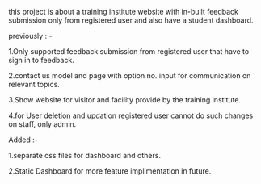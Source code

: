 this project is about a training institute website with in-built feedback submission only from registered user and also have a student dashboard.

previously : -

1.Only supported feedback submission from registered user that have to sign in to feedback.

2.contact us model and page with option no. input for communication on relevant topics.

3.Show website for visitor and facility provide by the training institute.

4.for User deletion and updation registered user cannot do such changes on staff, only admin.

Added :-

1.separate css files for dashboard and others.

2.Static Dashboard for more feature implimentation in future.
